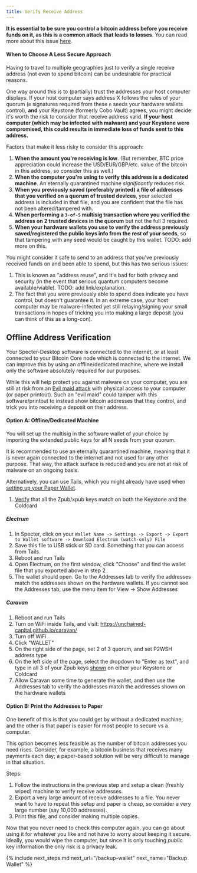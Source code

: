 ```yaml
---
title: Verify Receive Address
---
```


**It is essential to be sure you control a bitcoin address before you receive funds on it, as this is a common attack that leads to losses**.
You can read more about this issue [here](/known-issues/verify-receive-address).

#### When to Choose A Less Secure Approach
Having to travel to multiple geographies just to verify a single receive address (not even to spend bitcoin) can be undesirable for practical reasons.

One way around this is to (partially) trust the addresses your host computer displays.
If your host computer says address X follows the rules of your quorum (`m` signatures required from these `n` seeds your hardware wallets control), **and** your Keystone (formerly Cobo Vault) agrees, you might decide it's worth the risk to consider that receive address valid.
**If your host computer (which may be infected with malware) and your Keystone were compromised, this could results in immediate loss of funds sent to this address.**

Factors that make it less risky to consider this approach:

1. **When the amount you're receiving is low**.
(But remember, BTC price appreciation could increase the USD/EUR/GBP/etc. value of the bitcoin in this address, so consider this as well.)
1. **When the computer you're using to verify this address is a dedicated machine**. An eternally quarantined machine _significantly_ reduces risk.
1. **When you previously saved (preferably printed) a file of addresses that you verified on a quorum of trusted devices**,
your selected address is included in that file, and you are confident that the file has not been altered/tampered with.
1. **When performing a `3-of-5` multisig transaction where you verified the address on 2 trusted devices in the quorum**
but not the full 3 required.
1. **When your hardware wallets you use to verify the address previously saved/registered the public keys info from the rest of your seeds**,
so that tampering with any seed would be caught by this wallet. TODO: add more on this.

You might consider it safe to send to an address that you've previously received funds on and been able to spend, but this has two serious issues:

1. This is known as "address reuse", and it's bad for both privacy and security (in the event that serious quantum computers become available/viable).
TODO: add link/explanation.
1. The fact that you were previously able to spend does indicate you have control, but doesn't guarantee it.
In an extreme case, your host computer may be malware-infected yet still relaying/signing your small transactions in hopes of tricking you into making a large deposit (you can think of this as a long-con).

## Offline Address Verification
Your Specter-Desktop software is connected to the internet, or at least connected to your Bitcoin Core node which is connected to the internet.
We can improve this by using an offline/dedicated machine, where we install only the software absolutely required for our purposes.

While this will help protect you against malware on your computer, you are still at risk from an [Evil maid attack](https://en.wikipedia.org/wiki/Evil_maid_attack) with physical access to your computer (or paper printout).
Such an "evil maid" could tamper with this software/printout to instead show bitcoin addresses that they control, and trick you into receiving a deposit on their address.

#### Option A: Offline/Dedicated Machine
You will set up the multisig in the software wallet of your choice  by importing the extended public keys for all N seeds from your quorum.

It is recommended to use an eternally quarantined machine, meaning that it is never again connected to the internet and not used for any other purpose. That way, the attack surface is reduced and you are not at risk of malware on an ongoing basis. 

Alternatively, you can use Tails, which you might already have used when [setting up your Paper Wallet](https://btcguide.github.io/setup-wallets/paper-advanced).

1. [Verify](https://btcguide.github.io/setup-wallets/coordinate-multisig-advanced) that all the Zpub/xpub keys match on both the Keystone and the Coldcard

##### Electrum

1. In Specter, click on your `Wallet Name -> Settings -> Export -> Export to Wallet software -> Download Electrum (watch-only) File`
1. Save this file to USB stick or SD card. Something that you can access from Tails.
1. Reboot and run Tails
1. Open Electrum, on the first window, click "Choose" and find the wallet file that you exported above in step 2
1. The wallet should open. Go to the Addresses tab to verify the addresses match the addresses shown on the hardware wallets. If you cannot see the Addresses tab, use the menu item for View -> Show Addresses


##### Caravan

1. Reboot and run Tails
1. Turn on WiFi inside Tails, and visit:  <https://unchained-capital.github.io/caravan/>
1. Turn off WiFi
1. Click "WALLET"
1. On the right side of the page, set 2 of 3 quorum, and set P2WSH address type
1. On the left side of the page, select the dropdown to "Enter as text", and type in all 3 of your Zpub keys [shown](https://btcguide.github.io/setup-wallets/coordinate-multisig-advanced) on either your Keystone or Coldcard
1. Allow Caravan some time to generate the wallet, and then use the Addresses tab to verify the addresses match the addresses shown on the hardware wallets

#### Option B: Print the Addresses to Paper
One benefit of this is that you could get by without a dedicated machine, and the other is that paper is easier for most people to secure vs a computer.

This option becomes less feasible as the number of bitcoin addresses you need rises. Consider, for example, a bitcoin business that receives many payments each day; a paper-based solution will be very difficult to manage in that situation.

Steps:

1. Follow the instructions in the previous step and setup a clean (freshly wiped) machine to verify receive addresses.
1. Export a very large amount of receive addresses to a file.
You never want to have to repeat this setup and paper is cheap, so consider a very large number (say 10,000 addresses).
1. Print this file, and consider making multiple copies.

Now that you never need to check this computer again, you can go about using it for whatever you like and not have to worry about keeping it secure.
Ideally, you would wipe the computer, but since it is only touching _public_ key information the only risk is a privacy leak.


{% include next_steps.md next_url="/backup-wallet" next_name="Backup Wallet" %}
